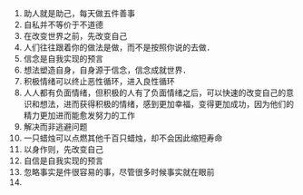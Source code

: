 1. 助人就是助己，每天做五件善事
2. 自私并不等价于不道德
3. 在改变世界之前，先改变自己
4. 人们往往跟着你的做法是做，而不是按照你说的去做．
5. 信念是自我实现的预言
6. 想法塑造自身，自身源于信念，信念成就世界．
7. 积极情绪可以终止恶性循环，进入良性循环
8. 人人都有负面情绪，但积极的人有了负面情绪之后，可以快速的改变自己的意识和想法，进而获得积极的情绪，感到更加幸福，变得更加成功，因为他们的精力更加进而能愈发努力的工作
9. 解决而非逃避问题
10. 一只蜡烛可以点燃其他千百只蜡烛，却不会因此缩短寿命
11. 以身作则，先改变自己
12. 自信是自我实现的预言
13. 忽略事实是件很容易的事，尽管很多时候事实就在眼前
14. 

